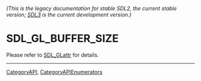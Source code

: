 ###### (This is the legacy documentation for stable SDL2, the current stable version; [SDL3](https://wiki.libsdl.org/SDL3/) is the current development version.)
# SDL_GL_BUFFER_SIZE

Please refer to [SDL_GLattr](SDL_GLattr) for details.

----
[CategoryAPI](CategoryAPI), [CategoryAPIEnumerators](CategoryAPIEnumerators)

